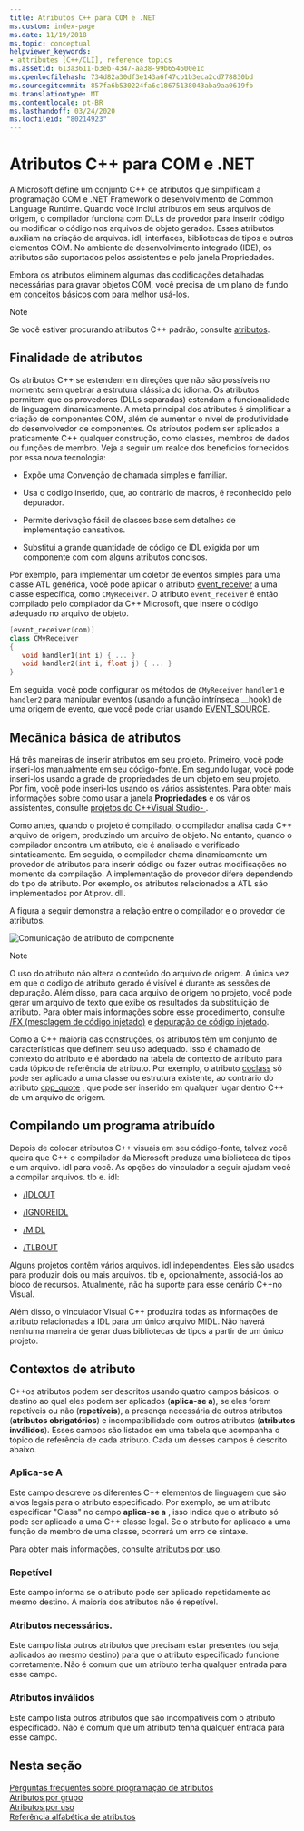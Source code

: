 ```yaml
---
title: Atributos C++ para COM e .NET
ms.custom: index-page
ms.date: 11/19/2018
ms.topic: conceptual
helpviewer_keywords:
- attributes [C++/CLI], reference topics
ms.assetid: 613a3611-b3eb-4347-aa38-99b654600e1c
ms.openlocfilehash: 734d82a30df3e143a6f47cb1b3eca2cd778830bd
ms.sourcegitcommit: 857fa6b530224fa6c18675138043aba9aa0619fb
ms.translationtype: MT
ms.contentlocale: pt-BR
ms.lasthandoff: 03/24/2020
ms.locfileid: "80214923"
---
```

# <a name="c-attributes-for-com-and-net"></a>Atributos C++ para COM e .NET

A Microsoft define um conjunto C++ de atributos que simplificam a programação COM e .NET Framework o desenvolvimento de Common Language Runtime. Quando você inclui atributos em seus arquivos de origem, o compilador funciona com DLLs de provedor para inserir código ou modificar o código nos arquivos de objeto gerados. Esses atributos auxiliam na criação de arquivos. idl, interfaces, bibliotecas de tipos e outros elementos COM. No ambiente de desenvolvimento integrado (IDE), os atributos são suportados pelos assistentes e pelo janela Propriedades.

Embora os atributos eliminem algumas das codificações detalhadas necessárias para gravar objetos COM, você precisa de um plano de fundo em [conceitos básicos com](/windows/win32/com/the-component-object-model) para melhor usá-los.

> [!NOTE]
> Se você estiver procurando atributos C++ padrão, consulte [atributos](../../cpp/attributes.md).

## <a name="purpose-of-attributes"></a>Finalidade de atributos

Os atributos C++ se estendem em direções que não são possíveis no momento sem quebrar a estrutura clássica do idioma. Os atributos permitem que os provedores (DLLs separadas) estendam a funcionalidade de linguagem dinamicamente. A meta principal dos atributos é simplificar a criação de componentes COM, além de aumentar o nível de produtividade do desenvolvedor de componentes. Os atributos podem ser aplicados a praticamente C++ qualquer construção, como classes, membros de dados ou funções de membro. Veja a seguir um realce dos benefícios fornecidos por essa nova tecnologia:

- Expõe uma Convenção de chamada simples e familiar.

- Usa o código inserido, que, ao contrário de macros, é reconhecido pelo depurador.

- Permite derivação fácil de classes base sem detalhes de implementação cansativos.

- Substitui a grande quantidade de código de IDL exigida por um componente com com alguns atributos concisos.

Por exemplo, para implementar um coletor de eventos simples para uma classe ATL genérica, você pode aplicar o atributo [event_receiver](event-receiver.md) a uma classe específica, como `CMyReceiver`. O atributo `event_receiver` é então compilado pelo compilador da C++ Microsoft, que insere o código adequado no arquivo de objeto.

```cpp
[event_receiver(com)]
class CMyReceiver
{
   void handler1(int i) { ... }
   void handler2(int i, float j) { ... }
}
```

Em seguida, você pode configurar os métodos de `CMyReceiver` `handler1` e `handler2` para manipular eventos (usando a função intrínseca [__hook](../../cpp/hook.md)) de uma origem de evento, que você pode criar usando [EVENT_SOURCE](event-source.md).

## <a name="basic-mechanics-of-attributes"></a>Mecânica básica de atributos

Há três maneiras de inserir atributos em seu projeto. Primeiro, você pode inseri-los manualmente em seu código-fonte. Em segundo lugar, você pode inseri-los usando a grade de propriedades de um objeto em seu projeto. Por fim, você pode inseri-los usando os vários assistentes. Para obter mais informações sobre como usar a janela **Propriedades** e os vários assistentes, consulte [projetos do C++Visual Studio- ](../../build/creating-and-managing-visual-cpp-projects.md).

Como antes, quando o projeto é compilado, o compilador analisa cada C++ arquivo de origem, produzindo um arquivo de objeto. No entanto, quando o compilador encontra um atributo, ele é analisado e verificado sintaticamente. Em seguida, o compilador chama dinamicamente um provedor de atributos para inserir código ou fazer outras modificações no momento da compilação. A implementação do provedor difere dependendo do tipo de atributo. Por exemplo, os atributos relacionados a ATL são implementados por Atlprov. dll.

A figura a seguir demonstra a relação entre o compilador e o provedor de atributos.

![Comunicação de atributo de componente](../media/vccompattrcomm.gif "Comunicação de atributo de componente")

> [!NOTE]
> O uso do atributo não altera o conteúdo do arquivo de origem. A única vez em que o código de atributo gerado é visível é durante as sessões de depuração. Além disso, para cada arquivo de origem no projeto, você pode gerar um arquivo de texto que exibe os resultados da substituição de atributo. Para obter mais informações sobre esse procedimento, consulte [/FX (mesclagem de código injetado)](../../build/reference/fx-merge-injected-code.md) e [depuração de código injetado](/visualstudio/debugger/how-to-debug-injected-code).

Como a C++ maioria das construções, os atributos têm um conjunto de características que definem seu uso adequado. Isso é chamado de contexto do atributo e é abordado na tabela de contexto de atributo para cada tópico de referência de atributo. Por exemplo, o atributo [coclass](coclass.md) só pode ser aplicado a uma classe ou estrutura existente, ao contrário do atributo [cpp_quote](cpp-quote.md) , que pode ser inserido em qualquer lugar dentro C++ de um arquivo de origem.

## <a name="building-an-attributed-program"></a>Compilando um programa atribuído

Depois de colocar atributos C++ visuais em seu código-fonte, talvez você queira que C++ o compilador da Microsoft produza uma biblioteca de tipos e um arquivo. idl para você. As opções do vinculador a seguir ajudam você a compilar arquivos. tlb e. idl:

- [/IDLOUT](../../build/reference/idlout-name-midl-output-files.md)

- [/IGNOREIDL](../../build/reference/ignoreidl-don-t-process-attributes-into-midl.md)

- [/MIDL](../../build/reference/midl-specify-midl-command-line-options.md)

- [/TLBOUT](../../build/reference/tlbout-name-dot-tlb-file.md)

Alguns projetos contêm vários arquivos. idl independentes. Eles são usados para produzir dois ou mais arquivos. tlb e, opcionalmente, associá-los ao bloco de recursos. Atualmente, não há suporte para esse cenário C++no Visual.

Além disso, o vinculador Visual C++ produzirá todas as informações de atributo relacionadas a IDL para um único arquivo MIDL. Não haverá nenhuma maneira de gerar duas bibliotecas de tipos a partir de um único projeto.

## <a name="attribute-contexts"></a><a name="contexts"></a>Contextos de atributo

C++os atributos podem ser descritos usando quatro campos básicos: o destino ao qual eles podem ser aplicados (**aplica-se a**), se eles forem repetíveis ou não (**repetíveis**), a presença necessária de outros atributos (**atributos obrigatórios**) e incompatibilidade com outros atributos (**atributos inválidos**). Esses campos são listados em uma tabela que acompanha o tópico de referência de cada atributo. Cada um desses campos é descrito abaixo.

### <a name="applies-to"></a>Aplica-se A

Este campo descreve os diferentes C++ elementos de linguagem que são alvos legais para o atributo especificado. Por exemplo, se um atributo especificar "Class" no campo **aplica-se a** , isso indica que o atributo só pode ser aplicado a uma C++ classe legal. Se o atributo for aplicado a uma função de membro de uma classe, ocorrerá um erro de sintaxe.

Para obter mais informações, consulte [atributos por uso](attributes-by-usage.md).

### <a name="repeatable"></a>Repetível

Este campo informa se o atributo pode ser aplicado repetidamente ao mesmo destino. A maioria dos atributos não é repetível.

### <a name="required-attributes"></a>Atributos necessários.

Este campo lista outros atributos que precisam estar presentes (ou seja, aplicados ao mesmo destino) para que o atributo especificado funcione corretamente. Não é comum que um atributo tenha qualquer entrada para esse campo.

### <a name="invalid-attributes"></a>Atributos inválidos

Este campo lista outros atributos que são incompatíveis com o atributo especificado. Não é comum que um atributo tenha qualquer entrada para esse campo.

## <a name="in-this-section"></a>Nesta seção

[Perguntas frequentes sobre programação de atributos](attribute-programming-faq.md)<br/>
[Atributos por grupo](attributes-by-group.md)<br/>
[Atributos por uso](attributes-by-usage.md)<br/>
[Referência alfabética de atributos](attributes-alphabetical-reference.md)
